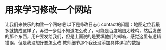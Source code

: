 # 用来学习修改一个网站

让我们来快乐的构建一个网站吧
以下是修改日志(:
contact的问题：地图定位我最多就搞成这样了，再进一步就不知道怎么改了，可能是百度地图太辣鸡，然后发送的那个东西，用户要发给我们，但是上面说的是要填他们的邮箱，感觉这里有逻辑错误，但是我没想好要怎么改
教师细节那个我还没添加具体课程的数据
